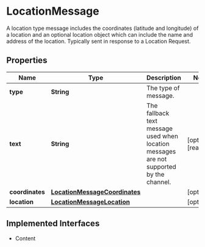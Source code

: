 

# LocationMessage

A location type message includes the coordinates (latitude and longitude) of a location and an optional location object which can include the name and address of the location. Typically sent in response to a Location Request.
## Properties

Name | Type | Description | Notes
------------ | ------------- | ------------- | -------------
**type** | **String** | The type of message. | 
**text** | **String** | The fallback text message used when location messages are not supported by the channel. |  [optional] [readonly]
**coordinates** | [**LocationMessageCoordinates**](LocationMessageCoordinates.md) |  |  [optional]
**location** | [**LocationMessageLocation**](LocationMessageLocation.md) |  |  [optional]


## Implemented Interfaces

* Content


